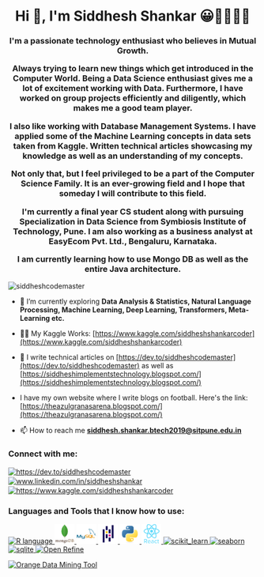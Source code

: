 <h1 align="center">Hi 👋, I'm Siddhesh Shankar 😀👨‍💻👨‍💻</h1>
<h3 align="center">
I'm a passionate technology enthusiast who believes in Mutual Growth. 

Always trying to learn new things which get introduced in the Computer World. Being a Data Science enthusiast gives me a lot of excitement working with Data. Furthermore, I have worked on group projects efficiently and diligently, which makes me a good team player. 

I also like working with Database Management Systems. I have applied some of the Machine Learning concepts in data sets taken from Kaggle. Written technical articles showcasing my knowledge as well as an understanding of my concepts. 
  
Not only that, but I feel privileged to be a part of the Computer Science Family. It is an ever-growing field and I hope that someday I will contribute to this field.

I'm currently a final year CS student along with pursuing Specialization in Data Science from Symbiosis Institute of Technology, Pune. I am also working as a business analyst at EasyEcom Pvt. Ltd., Bengaluru, Karnataka.

I am currently learning how to use Mongo DB as well as the entire Java architecture.</h3>

<p align="left"> <img src="https://komarev.com/ghpvc/?username=siddheshcodemaster&label=Profile%20views&color=0e75b6&style=flat" alt="siddheshcodemaster" /> </p>

- 🌱 I’m currently exploring **Data Analysis & Statistics, Natural Language Processing, Machine Learning, Deep Learning, Transformers, Meta-Learning etc.**

- 👨‍💻 My Kaggle Works: [https://www.kaggle.com/siddheshshankarcoder](https://www.kaggle.com/siddheshshankarcoder)

- 📝 I write technical articles on [https://dev.to/siddheshcodemaster](https://dev.to/siddheshcodemaster) as well as [https://siddheshimplementstechnology.blogspot.com/](https://siddheshimplementstechnology.blogspot.com/)

- I have my own website where I write blogs on football. Here's the link: [https://theazulgranasarena.blogspot.com/](https://theazulgranasarena.blogspot.com/)

- 📫 How to reach me **siddhesh.shankar.btech2019@sitpune.edu.in**

<h3 align="left">Connect with me:</h3>
<p align="left">
<a href="https://dev.to/https://dev.to/siddheshcodemaster" target="blank"><img align="center" src="https://raw.githubusercontent.com/rahuldkjain/github-profile-readme-generator/master/src/images/icons/Social/devto.svg" alt="https://dev.to/siddheshcodemaster" height="30" width="40" /></a>
<a href="https://linkedin.com/in/www.linkedin.com/in/siddheshshankar" target="blank"><img align="center" src="https://raw.githubusercontent.com/rahuldkjain/github-profile-readme-generator/master/src/images/icons/Social/linked-in-alt.svg" alt="www.linkedin.com/in/siddheshshankar" height="30" width="40" /></a>
<a href="https://kaggle.com/https://www.kaggle.com/siddheshshankarcoder" target="blank"><img align="center" src="https://raw.githubusercontent.com/rahuldkjain/github-profile-readme-generator/master/src/images/icons/Social/kaggle.svg" alt="https://www.kaggle.com/siddheshshankarcoder" height="30" width="40" /></a>
</p>

<h3 align="left">Languages and Tools that I know how to use:</h3>
<p align="left"> </a> <a href="https://www.r-project.org/about.html" target="_blank" rel="noreferrer"> <img src="https://www.vectorlogo.zone/logos/r-project/r-project-icon.svg" alt="R language", width="40" height="40"/> </a> <a href="https://www.mongodb.com/" target="_blank" rel="noreferrer"> <img src="https://raw.githubusercontent.com/devicons/devicon/master/icons/mongodb/mongodb-original-wordmark.svg" alt="mongodb" width="40" height="40"/> </a> <a href="https://www.mysql.com/" target="_blank" rel="noreferrer"> <img src="https://raw.githubusercontent.com/devicons/devicon/master/icons/mysql/mysql-original-wordmark.svg" alt="mysql" width="40" height="40"/> </a> <a href="https://pandas.pydata.org/" target="_blank" rel="noreferrer"> <img src="https://raw.githubusercontent.com/devicons/devicon/2ae2a900d2f041da66e950e4d48052658d850630/icons/pandas/pandas-original.svg" alt="pandas" width="40" height="40"/> </a> <a href="https://www.python.org" target="_blank" rel="noreferrer"> <img src="https://raw.githubusercontent.com/devicons/devicon/master/icons/python/python-original.svg" alt="python" width="40" height="40"/> </a> <a href="https://reactjs.org/" target="_blank" rel="noreferrer"> <img src="https://raw.githubusercontent.com/devicons/devicon/master/icons/react/react-original-wordmark.svg" alt="react" width="40" height="40"/> </a> <a href="https://scikit-learn.org/" target="_blank" rel="noreferrer"> <img src="https://upload.wikimedia.org/wikipedia/commons/0/05/Scikit_learn_logo_small.svg" alt="scikit_learn" width="40" height="40"/> </a> <a href="https://seaborn.pydata.org/" target="_blank" rel="noreferrer"> <img src="https://seaborn.pydata.org/_images/logo-mark-lightbg.svg" alt="seaborn" width="40" height="40"/> </a> <a href="https://www.sqlite.org/" target="_blank" rel="noreferrer"> <img src="https://www.vectorlogo.zone/logos/sqlite/sqlite-icon.svg" alt="sqlite" width="40" height="40"/> </a> <a href="https://openrefine.org" target="_blank" rel="noreferrer"><img src="https://upload.wikimedia.org/wikipedia/commons/7/76/Google-refine-logo.svg" alt="Open Refine" width="40" height="40"/></a></p>  <a href="https://orangedatamining.com/" target="_blank" rel="noreferrer"> <img src="https://orangedatamining.com/images/orange_logo_hq.png" alt="Orange Data Mining Tool" width="40" height="40"/> </a>

